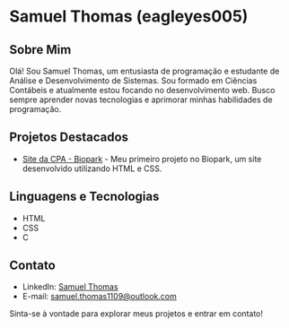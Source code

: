 # Samuel Thomas (eagleyes005)

## Sobre Mim
Olá! Sou Samuel Thomas, um entusiasta de programação e estudante de Análise e Desenvolvimento de Sistemas. Sou formado em Ciências Contábeis e atualmente estou focando no desenvolvimento web. Busco sempre aprender novas tecnologias e aprimorar minhas habilidades de programação.

## Projetos Destacados
- [Site da CPA - Biopark](https://github.com/eagleyes005/Site_CPA) - Meu primeiro projeto no Biopark, um site desenvolvido utilizando HTML e CSS.

## Linguagens e Tecnologias
- HTML
- CSS
- C

## Contato
- LinkedIn: [Samuel Thomas](https://www.linkedin.com/in/samuel-thomas/)
- E-mail: samuel.thomas1109@outlook.com

Sinta-se à vontade para explorar meus projetos e entrar em contato!

